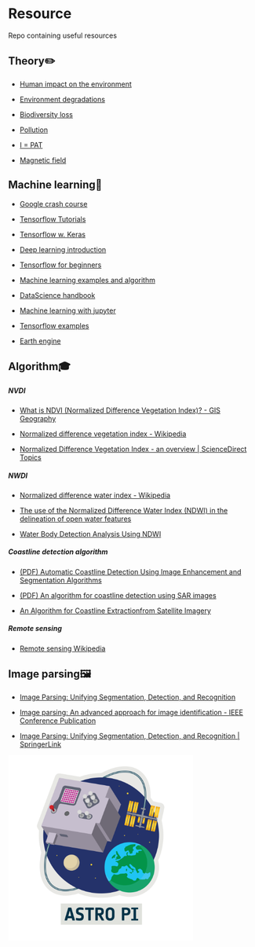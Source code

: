 # Resource

 Repo containing useful resources


## Theory:pencil2:
 - [Human impact on the environment](https://en.wikipedia.org/wiki/Human_impact_on_the_environment#Human_overpopulation)
 
 - [Environment degradations](https://en.wikipedia.org/wiki/Environmental_degradation#See_also)
 
 - [Biodiversity loss](https://en.wikipedia.org/wiki/Biodiversity_loss)
 
 - [Pollution](https://en.wikipedia.org/wiki/Pollution)
 
 - [I = PAT](https://en.wikipedia.org/wiki/I_%3D_PAT)
 
 - [Magnetic field](https://web.ua.es/docivis/magnet/earths_magnetic_field2.html)



## Machine learning:scroll:

- [Google crash course](https://developers.google.com/machine-learning/crash-course)

- [Tensorflow Tutorials](https://www.tensorflow.org/tutorials/)

- [Tensorflow w. Keras](https://www.tensorflow.org/tutorials/)

- [Deep learning introduction](https://campus.datacamp.com/courses/introduction-to-deep-learning-in-python/basics-of-deep-learning-and-neural-networks?ex=1)

- [Tensorflow for beginners](https://www.datacamp.com/community/tutorials/tensorflow-tutorial)

- [Machine learning examples and algorithm](https://github.com/trekhleb/homemade-machine-learning)

- [DataScience handbook](https://github.com/jakevdp/PythonDataScienceHandbook)

- [Machine learning with jupyter](https://github.com/hangtwenty/dive-into-machine-learning)

- [Tensorflow examples](https://github.com/aymericdamien/TensorFlow-Examples)

- [Earth engine](https://github.com/google/earthengine-api)



## Algorithm:mortar_board:

##### NVDI

- [What is NDVI (Normalized Difference Vegetation Index)? - GIS Geography](https://gisgeography.com/ndvi-normalized-difference-vegetation-index/)

- [Normalized difference vegetation index - Wikipedia](https://en.wikipedia.org/wiki/Normalized_difference_vegetation_index)

- [Normalized Difference Vegetation Index - an overview | ScienceDirect Topics](https://www.sciencedirect.com/topics/earth-and-planetary-sciences/normalized-difference-vegetation-index)



##### NWDI

- [Normalized difference water index - Wikipedia](https://en.wikipedia.org/wiki/Normalized_difference_water_index)

- [The use of the Normalized Difference Water Index (NDWI) in the delineation of open water features](https://www.tandfonline.com/doi/abs/10.1080/01431169608948714)

- [Water Body Detection Analysis Using NDWI](http://www.pjoes.com/Water-Body-Detection-Analysis-Using-NDWI-nIndices-Derived-from-Landsat-8-OLI,110447,0,2.html)



##### Coastline detection algorithm

- [(PDF) Automatic Coastline Detection Using Image Enhancement and Segmentation Algorithms](https://www.researchgate.net/publication/308125872_Automatic_Coastline_Detection_Using_Image_Enhancement_and_Segmentation_Algorithms)

- [(PDF) An algorithm for coastline detection using SAR images](https://www.researchgate.net/publication/232267436_An_algorithm_for_coastline_detection_using_SAR_images)

- [An Algorithm for Coastline Extractionfrom Satellite Imagery](https://www.iaras.org/iaras/filedownloads/ijc/2017/006-0002(2017).pdf)



##### Remote sensing

 - [Remote sensing Wikipedia](https://en.wikipedia.org/wiki/Remote_sensing)




## Image parsing:framed_picture:

- [Image Parsing: Unifying Segmentation, Detection, and Recognition](https://www.cs.cmu.edu/~efros/courses/LBMV07/Papers/tu-ijcv-05.pdf)

- [Image parsing: An advanced approach for image identification - IEEE Conference Publication](https://ieeexplore.ieee.org/document/6413022)

- [Image Parsing: Unifying Segmentation, Detection, and Recognition | SpringerLink](https://link.springer.com/article/10.1007/s11263-005-6642-x)


<img title="image" src="https://github.com/CHIP-AstroPi/resource/blob/main/AstroPi_key_visual_pillars.png" alt="" width="377" data-align="center">
  
  
